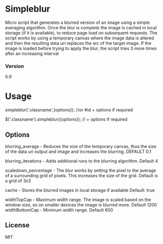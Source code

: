 # Simpleblur  

Micro script that generates a blurred version of an image using a simple averaging algorithm. Once the blur is complete the image is cached in local storage (if it is available), to reduce page load on subsequent requests.
The script works by using a temporary canvas where the image data is altered and then the resulting data uri replaces the src of the target image.
If the image is loaded before trying to apply the blur, the script tries 3 more times after an increasing interval

### Version
0.9


# Usage

simpleblur('.classname',{options}); //or #id + options if required


$('.classname').simpleblur({options}); // + options if required


## Options
blurring_average - Reduces the size of the temporary canvas, thus the size of the data uri output and image and increases the blurring. DEFAULT 0.1

blurring_iterations - Adds additional runs to the blurring algorithm. Default 4

scaledown_percentage - The blur works by setting the pixel to the average of a surrounding grid of pixels. This increases the size of the grid. Default is a grid of 3x3

cache - Stores the blurred images in local storage if available  Default: true

widthTopCap - Maximum width range. The image is scaled based on the window size, so on smaller devices the image is blurred more. Default 1200
widthBottomCap - Minimum width range. Default 600

License
----
MIT
